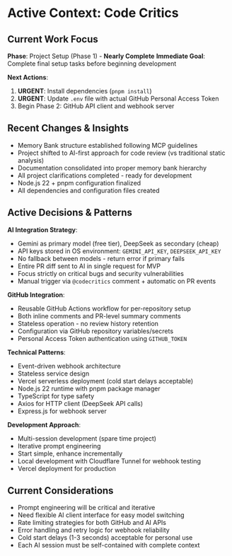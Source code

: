 # Active Context: Code Critics

## Current Work Focus
**Phase**: Project Setup (Phase 1) - **Nearly Complete**
**Immediate Goal**: Complete final setup tasks before beginning development

**Next Actions**:
1. **URGENT**: Install dependencies (`pnpm install`)
2. **URGENT**: Update `.env` file with actual GitHub Personal Access Token
3. Begin Phase 2: GitHub API client and webhook server

## Recent Changes & Insights
- Memory Bank structure established following MCP guidelines
- Project shifted to AI-first approach for code review (vs traditional static analysis)
- Documentation consolidated into proper memory bank hierarchy
- All project clarifications completed - ready for development
- Node.js 22 + pnpm configuration finalized
- All dependencies and configuration files created

## Active Decisions & Patterns
**AI Integration Strategy**:
- Gemini as primary model (free tier), DeepSeek as secondary (cheap)
- API keys stored in OS environment: `GEMINI_API_KEY`, `DEEPSEEK_API_KEY`
- No fallback between models - return error if primary fails
- Entire PR diff sent to AI in single request for MVP
- Focus strictly on critical bugs and security vulnerabilities
- Manual trigger via `@codecritics` comment + automatic on PR events

**GitHub Integration**:
- Reusable GitHub Actions workflow for per-repository setup
- Both inline comments and PR-level summary comments
- Stateless operation - no review history retention
- Configuration via GitHub repository variables/secrets
- Personal Access Token authentication using `GITHUB_TOKEN`

**Technical Patterns**:
- Event-driven webhook architecture
- Stateless service design
- Vercel serverless deployment (cold start delays acceptable)
- Node.js 22 runtime with pnpm package manager
- TypeScript for type safety
- Axios for HTTP client (DeepSeek API calls)
- Express.js for webhook server

**Development Approach**:
- Multi-session development (spare time project)
- Iterative prompt engineering
- Start simple, enhance incrementally
- Local development with Cloudflare Tunnel for webhook testing
- Vercel deployment for production

## Current Considerations
- Prompt engineering will be critical and iterative
- Need flexible AI client interface for easy model switching
- Rate limiting strategies for both GitHub and AI APIs
- Error handling and retry logic for webhook reliability
- Cold start delays (1-3 seconds) acceptable for personal use
- Each AI session must be self-contained with complete context 